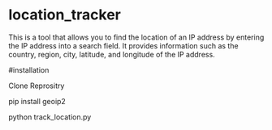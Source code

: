 # location_tracker
This is a tool that allows you to find the location of an IP address by entering the IP address into a search field. It provides information such as the country, region, city, latitude, and longitude of the IP address.

#installation

Clone Reprositry

pip install geoip2

python track_location.py
